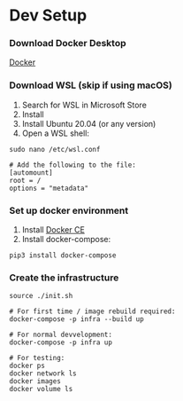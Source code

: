# Dev Setup

### Download Docker Desktop
[Docker](https://www.docker.com/products/docker-desktop)

### Download WSL (skip if using macOS)
1. Search for WSL in Microsoft Store
2. Install
3. Install Ubuntu 20.04 (or any version)
4. Open a WSL shell:
```
sudo nano /etc/wsl.conf

# Add the following to the file:
[automount]
root = /
options = "metadata"
```

### Set up docker environment
1. Install [Docker CE](https://www.docker.com/products/docker-desktop)
2. Install docker-compose:
```
pip3 install docker-compose
```
### Create the infrastructure
```
source ./init.sh

# For first time / image rebuild required:
docker-compose -p infra --build up

# For normal devvelopment:
docker-compose -p infra up

# For testing:
docker ps
docker network ls
docker images
docker volume ls
```

